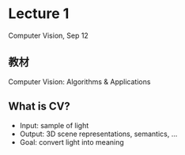 # Lecture 1
Computer Vision, Sep 12

## 教材
Computer Vision: Algorithms & Applications

## What is CV?
* Input: sample of light
* Output: 3D scene representations, semantics, ...
* Goal: convert light into meaning